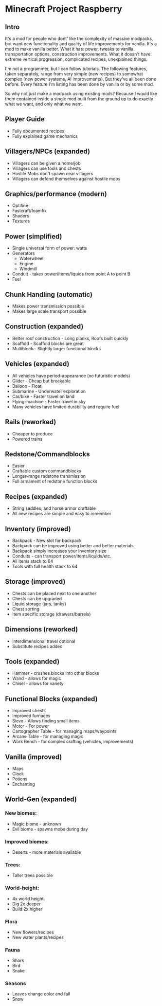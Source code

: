 # Minecraft Project Raspberry

## Intro

It's a mod for people who dont' like the complexity of massive modpacks, but want new functionality and quality of life improvements for vanilla. It's a mod to make vanilla better. What it has: power, tweaks to vanilla, transportation options, construction improvements. What it doesn't have: extreme vertical progression, complicated recipes, unexplained things.

I'm not a programmer, but I can follow tutorials. The following features, taken separately, range from very simple (new recipes) to somewhat complex (new power systems, AI improvements). But they've all been done before. Every feature I'm listing has been done by vanilla or by some mod.

So why not just make a modpack using existing mods? Because I would like them contained inside a single mod built from the ground up to do exactly what we want, and only what we want.

## Player Guide

- Fully documented recipes
- Fully explained game mechanics

## Villagers/NPCs (expanded)

- Villagers can be given a home/job
- Villagers can use tools and chests
- Hostile Mobs don't spawn near villagers
- Villagers can defend themselves against hostile mobs

## Graphics/performance (modern)

- Optifine
- Fastcraft/foamfix
- Shaders
- Textures

## Power (simplified)

- Single universal form of power: watts
- Generators
	- Waterwheel
	- Engine
	- Windmill
- Conduit - takes power/items/liquids from point A to point B
- Fuel

## Chunk Handling (automatic)

- Makes power transmission possible
- Makes large scale transport possible

## Construction (expanded)

- Better roof construction - Long planks, Roofs built quickly
- Scaffold - Scaffold blocks are great
- Multiblock - Slightly larger functional blocks

## Vehicles (expanded)

- All vehicles have period-appearance (no futuristic models)
- Glider - Cheap but breakable
- Balloon - Float
- Submarine - Underwater exploration
- Car/bike - Faster travel on land
- Flying-machine - Faster travel in sky
- Many vehicles have limited durability and require fuel

## Rails (reworked)

- Cheaper to produce
- Powered trains

## Redstone/Commandblocks

- Easier
- Craftable custom commandblocks
- Longer-range redstone transmission
- Full armament of redstone function blocks

## Recipes (expanded)

- String saddles, and horse armor craftable
- All new recipes are simple and easy to remember

## Inventory (improved)

- Backpack - New slot for backpack
- Backpack can be improved using better and better materials
- Backpack simply increases your inventory size
- Conduits - can transport power/items/liquids/etc.
- All items stack to 64
- Tools with full health stack to 64

## Storage (improved)

- Chests can be placed next to one another
- Chests can be upgraded
- Liquid storage (jars, tanks)
- Chest sorting
- Item specific storage (drawers/barrels)

## Dimensions (reworked)

- Interdimensional travel optional
- Substitute recipes added

## Tools (expanded)

- Hammer - crushes blocks into other blocks
- Wand - allows for magic
- Chisel - allows for variety

## Functional Blocks (expanded)

- Improved chests
- Improved furnaces
- Sieve - Allows finding small items
- Motor - For power
- Cartographer Table - for managing maps/waypoints
- Arcane Table - for managing magic
- Work Bench - for complex crafting (vehicles, improvements)

## Vanilla (improved)
- Maps
- Clock
- Potions
- Enchanting

## World-Gen (expanded)

### New biomes:

- Magic biome - unknown
- Evil biome - spawns mobs during day

### Improved biomes:

- Deserts - more materials available

### Trees:

- Taller trees possible

### World-height:

- 4x world height.
- Dig 2x deeper
- Build 2x higher

### Flora

- New flowers/recipes
- New water plants/recipes

### Fauna

- Shark
- Bird
- Snake

### Seasons

- Leaves change color and fall
- Snow




